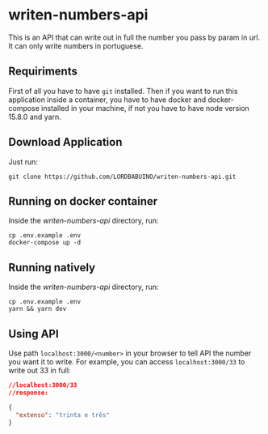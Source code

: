# writen-numbers-api

This is an API that can write out in full the number you pass by param in url. It can only write numbers in portuguese.

## Requiriments

First of all you have to have `git` installed. Then if you want to run this application inside a container, you have to have docker and docker-compose installed in your machine, if not you have to have node version 15.8.0 and yarn.

## Download Application

Just run:

``` shell
git clone https://github.com/LORDBABUINO/writen-numbers-api.git

```

## Running on docker container

Inside the *writen-numbers-api* directory, run:

```shell
cp .env.example .env
docker-compose up -d
```

## Running natively

Inside the *writen-numbers-api* directory, run:

```shell
cp .env.example .env
yarn && yarn dev
```

## Using API

Use path `localhost:3000/<number>` in your browser to tell API the number you want it to write. For example, you can access `localhost:3000/33` to write out 33 in full:

```json
//localhost:3000/33
//response:

{
  "extenso": "trinta e três"
}
```
